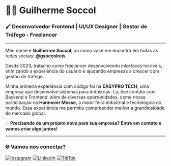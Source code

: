 # 👨‍💻 Guilherme Soccol

### 🖌️ Desenvolvedor Frontend | UI/UX Designer | Gestor de Tráfego - Freelancer

---

Meu nome é **Guilherme Soccol**, ou como você me encontra em todas as redes sociais: **@gsoccolreis**. 

Desde 2023, trabalho como freelancer desenvolvendo interfaces incríveis, otimizando a experiência do usuário e ajudando empresas a crescer com gestão de tráfego.  

Minha primeira experiência com código foi na **EASYPRO TECH**, uma empresa que desenvolve sistemas para indústrias. Lá, tive contato com Backend e Frontend, além de diversas oportunidades, como nossa participação na **Hannover Messe**, a maior feira industrial e tecnológica do mundo. Essa experiência me permitiu compreender melhor a grandiosidade do mercado global.

✨ **Precisando de um projeto novo para sua empresa? Entre em contato e vamos criar algo juntos!**

---

### 🌐 Vamos nos conectar?

[![Instagram](https://img.shields.io/badge/Instagram-E4405F?style=for-the-badge&logo=instagram&logoColor=white)](https://instagram.com/gsoccolreis)
[![LinkedIn](https://img.shields.io/badge/LinkedIn-0077B5?style=for-the-badge&logo=linkedin&logoColor=white)](https://linkedin.com/in/gsoccolreis)
[![TikTok](https://img.shields.io/badge/TikTok-000000?style=for-the-badge&logo=tiktok&logoColor=white)](https://www.tiktok.com/@gsoccolreis)

